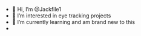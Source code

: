 - 👋 Hi, I’m @Jackfile1
- 👀 I’m interested in eye tracking projects
- 🌱 I’m currently learning and am brand new to this
- 

<!---

--->
